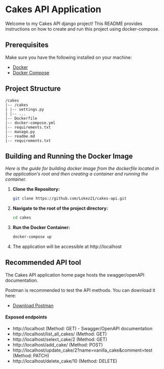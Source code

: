 # Cakes API Application
Welcome to my Cakes API django project! This README provides instructions on how to create and run this project using docker-compose.

## Prerequisites
Make sure you have the following installed on your machine:
- [Docker](https://docs.docker.com/get-docker/)
- [Docker Compose](https://docs.docker.com/compose/install/)

## Project Structure
```
/cakes
|-- /cakes
| |-- settings.py
| |-- ...
|-- Dockerfile
|-- docker-compose.yml
|-- requirements.txt
|-- manage.py
|-- readme.md
|-- requirements.txt
```

## Building and Running the Docker Image
*Here is the guide for building docker image from the dockerfile located in the application's root and then creating a container and running the container.* 

1. **Clone the Repository:**
   ```bash
   git clone https://github.com/Lokez21/cakes-api.git

2. **Navigate to the root of the project directory:**
   ```bash
   cd cakes

3. **Run the Docker Container:**
   ```bash
   docker-compose up

4. The application will be accessible at http://localhost

## Recommended API tool
The Cakes API application home page hosts the swagger/openAPI documentation.

Postman is recommended to test the API methods. You can download it here:
- [Download Postman](https://www.postman.com/downloads/)

#### Exposed endpoints
- http://localhost (Method: GET) - Swagger/OpenAPI documentation
- http://localhost/list_all_cakes/ (Method: GET)
- http://localhost/select_cake/2 (Method: GET)
- http://localhost/add_cake/ (Method: POST)
- http://localhost/update_cake/2?name=vanilla_cake&comment=test (Method: PATCH)
- http://localhost/delete_cake/10 (Method: DELETE)